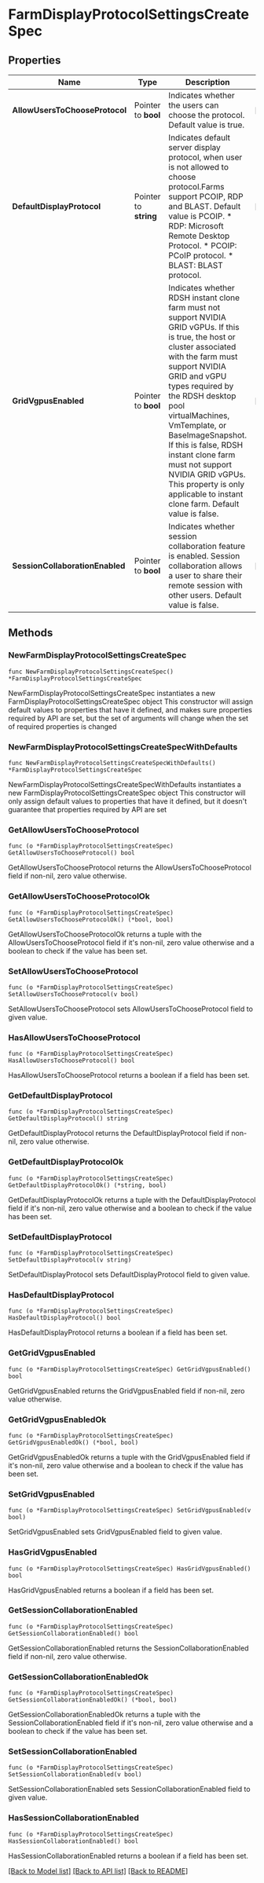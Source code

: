 # FarmDisplayProtocolSettingsCreateSpec

## Properties

Name | Type | Description | Notes
------------ | ------------- | ------------- | -------------
**AllowUsersToChooseProtocol** | Pointer to **bool** | Indicates whether the users can choose the protocol. Default value is true. | [optional] 
**DefaultDisplayProtocol** | Pointer to **string** | Indicates default server display protocol, when user is not allowed to choose protocol.Farms support PCOIP, RDP and BLAST. Default value is PCOIP. * RDP: Microsoft Remote Desktop Protocol. * PCOIP: PCoIP protocol. * BLAST: BLAST protocol. | [optional] 
**GridVgpusEnabled** | Pointer to **bool** | Indicates whether RDSH instant clone farm must not support NVIDIA GRID vGPUs. If this is true, the host or cluster associated with the farm must support NVIDIA GRID and vGPU types required by the RDSH desktop pool virtualMachines, VmTemplate, or BaseImageSnapshot. If this is false, RDSH instant clone farm must not support NVIDIA GRID vGPUs. This property is only applicable to instant clone farm. Default value is false. | [optional] 
**SessionCollaborationEnabled** | Pointer to **bool** | Indicates whether session collaboration feature is enabled. Session collaboration allows a user to share their remote session with other users. Default value is false. | [optional] 

## Methods

### NewFarmDisplayProtocolSettingsCreateSpec

`func NewFarmDisplayProtocolSettingsCreateSpec() *FarmDisplayProtocolSettingsCreateSpec`

NewFarmDisplayProtocolSettingsCreateSpec instantiates a new FarmDisplayProtocolSettingsCreateSpec object
This constructor will assign default values to properties that have it defined,
and makes sure properties required by API are set, but the set of arguments
will change when the set of required properties is changed

### NewFarmDisplayProtocolSettingsCreateSpecWithDefaults

`func NewFarmDisplayProtocolSettingsCreateSpecWithDefaults() *FarmDisplayProtocolSettingsCreateSpec`

NewFarmDisplayProtocolSettingsCreateSpecWithDefaults instantiates a new FarmDisplayProtocolSettingsCreateSpec object
This constructor will only assign default values to properties that have it defined,
but it doesn't guarantee that properties required by API are set

### GetAllowUsersToChooseProtocol

`func (o *FarmDisplayProtocolSettingsCreateSpec) GetAllowUsersToChooseProtocol() bool`

GetAllowUsersToChooseProtocol returns the AllowUsersToChooseProtocol field if non-nil, zero value otherwise.

### GetAllowUsersToChooseProtocolOk

`func (o *FarmDisplayProtocolSettingsCreateSpec) GetAllowUsersToChooseProtocolOk() (*bool, bool)`

GetAllowUsersToChooseProtocolOk returns a tuple with the AllowUsersToChooseProtocol field if it's non-nil, zero value otherwise
and a boolean to check if the value has been set.

### SetAllowUsersToChooseProtocol

`func (o *FarmDisplayProtocolSettingsCreateSpec) SetAllowUsersToChooseProtocol(v bool)`

SetAllowUsersToChooseProtocol sets AllowUsersToChooseProtocol field to given value.

### HasAllowUsersToChooseProtocol

`func (o *FarmDisplayProtocolSettingsCreateSpec) HasAllowUsersToChooseProtocol() bool`

HasAllowUsersToChooseProtocol returns a boolean if a field has been set.

### GetDefaultDisplayProtocol

`func (o *FarmDisplayProtocolSettingsCreateSpec) GetDefaultDisplayProtocol() string`

GetDefaultDisplayProtocol returns the DefaultDisplayProtocol field if non-nil, zero value otherwise.

### GetDefaultDisplayProtocolOk

`func (o *FarmDisplayProtocolSettingsCreateSpec) GetDefaultDisplayProtocolOk() (*string, bool)`

GetDefaultDisplayProtocolOk returns a tuple with the DefaultDisplayProtocol field if it's non-nil, zero value otherwise
and a boolean to check if the value has been set.

### SetDefaultDisplayProtocol

`func (o *FarmDisplayProtocolSettingsCreateSpec) SetDefaultDisplayProtocol(v string)`

SetDefaultDisplayProtocol sets DefaultDisplayProtocol field to given value.

### HasDefaultDisplayProtocol

`func (o *FarmDisplayProtocolSettingsCreateSpec) HasDefaultDisplayProtocol() bool`

HasDefaultDisplayProtocol returns a boolean if a field has been set.

### GetGridVgpusEnabled

`func (o *FarmDisplayProtocolSettingsCreateSpec) GetGridVgpusEnabled() bool`

GetGridVgpusEnabled returns the GridVgpusEnabled field if non-nil, zero value otherwise.

### GetGridVgpusEnabledOk

`func (o *FarmDisplayProtocolSettingsCreateSpec) GetGridVgpusEnabledOk() (*bool, bool)`

GetGridVgpusEnabledOk returns a tuple with the GridVgpusEnabled field if it's non-nil, zero value otherwise
and a boolean to check if the value has been set.

### SetGridVgpusEnabled

`func (o *FarmDisplayProtocolSettingsCreateSpec) SetGridVgpusEnabled(v bool)`

SetGridVgpusEnabled sets GridVgpusEnabled field to given value.

### HasGridVgpusEnabled

`func (o *FarmDisplayProtocolSettingsCreateSpec) HasGridVgpusEnabled() bool`

HasGridVgpusEnabled returns a boolean if a field has been set.

### GetSessionCollaborationEnabled

`func (o *FarmDisplayProtocolSettingsCreateSpec) GetSessionCollaborationEnabled() bool`

GetSessionCollaborationEnabled returns the SessionCollaborationEnabled field if non-nil, zero value otherwise.

### GetSessionCollaborationEnabledOk

`func (o *FarmDisplayProtocolSettingsCreateSpec) GetSessionCollaborationEnabledOk() (*bool, bool)`

GetSessionCollaborationEnabledOk returns a tuple with the SessionCollaborationEnabled field if it's non-nil, zero value otherwise
and a boolean to check if the value has been set.

### SetSessionCollaborationEnabled

`func (o *FarmDisplayProtocolSettingsCreateSpec) SetSessionCollaborationEnabled(v bool)`

SetSessionCollaborationEnabled sets SessionCollaborationEnabled field to given value.

### HasSessionCollaborationEnabled

`func (o *FarmDisplayProtocolSettingsCreateSpec) HasSessionCollaborationEnabled() bool`

HasSessionCollaborationEnabled returns a boolean if a field has been set.


[[Back to Model list]](../README.md#documentation-for-models) [[Back to API list]](../README.md#documentation-for-api-endpoints) [[Back to README]](../README.md)



